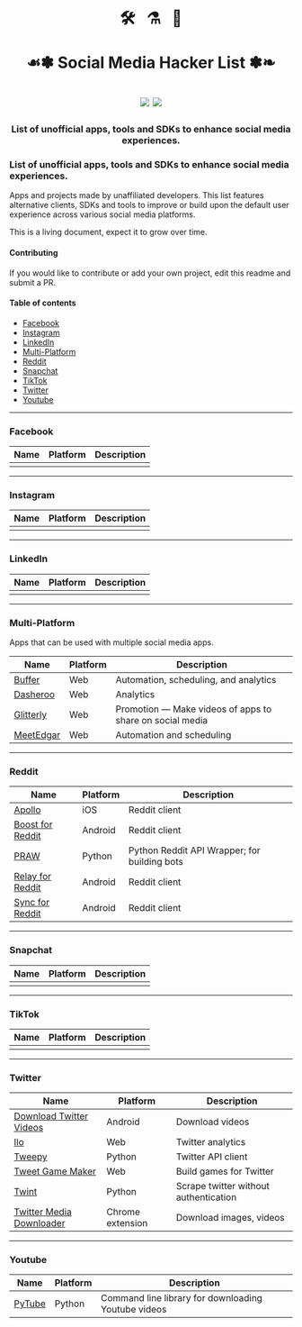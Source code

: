<h1 align="center">
  🛠️ &nbsp; ⚗️ &nbsp; 🎉  
  <br/><br/>☙✽ Social Media Hacker List ✽❧ 
  <br/><br/>
  <img src='https://img.shields.io/github/last-commit/mobilefirstllc/better-social-media'/>
  <img src='https://img.shields.io/github/contributors-anon/mobilefirstllc/better-social-media'/>
</h1>

<h3 align="center">List of unofficial apps, tools and SDKs to enhance social media experiences.</h3>


###  List of unofficial apps, tools and SDKs to enhance social media experiences. 

Apps and projects made by unaffiliated developers. This list features alternative clients, SDKs and tools to improve or build upon the default user experience across various social media platforms. 

This is a living document, expect it to grow over time. 

#### Contributing

If you would like to contribute or add your own project, edit this readme and submit a PR.

#### Table of contents

- [Facebook](#facebook) 
- [Instagram](#instagram) 
- [LinkedIn](#linkedin) 
- [Multi-Platform](#multi-platform)
- [Reddit](#reddit) 
- [Snapchat](#snapchat)  
- [TikTok](#tiktok) 
- [Twitter](#twitter) 
- [Youtube](#youtube)

---

### Facebook

| Name | Platform | Description |
| --- | --- | --- |
||||

* * *

### Instagram

| Name | Platform | Description |
| --- | --- | --- |
||||

* * *

### LinkedIn

| Name | Platform | Description |
| --- | --- | --- |
||||

* * *

### Multi-Platform

Apps that can be used with multiple social media apps.

| Name | Platform | Description |
| --- | --- | --- |
| [Buffer](https://buffer.com/) | Web | Automation, scheduling, and analytics |
| [Dasheroo](https://dasheroo.com) | Web | Analytics |
| [Glitterly](https://www.glitterly.app/) | Web | Promotion ― Make videos of apps to share on social media |
| [MeetEdgar](https://meetedgar.com/) | Web | Automation and scheduling |

* * *

### Reddit

| Name | Platform | Description |
| --- | --- | --- |
| [Apollo](https://apolloapp.io/) | iOS | Reddit client |
| [Boost for Reddit](https://play.google.com/store/apps/details?id=com.rubenmayayo.reddit) | Android | Reddit client |
| [PRAW](https://github.com/tweepy/tweepy) | Python | Python Reddit API Wrapper; for building bots |
| [Relay for Reddit](https://play.google.com/store/apps/details?id=free.reddit.news) | Android | Reddit client |
| [Sync for Reddit](https://play.google.com/store/apps/details?id=com.laurencedawson.reddit_sync) | Android | Reddit client |

* * *

### Snapchat

| Name | Platform | Description |
| --- | --- | --- |
||||

* * *

### TikTok

| Name | Platform | Description |
| --- | --- | --- |
||||

* * *

### Twitter

| Name | Platform | Description |
| --- | --- | --- |
| [Download Twitter Videos](https://play.google.com/store/apps/details?id=tweeter.gif.twittervideodownloader) | Android | Download videos |
| [Ilo](http://ilo.so/) | Web | Twitter analytics |
| [Tweepy](https://github.com/tweepy/tweepy) | Python | Twitter API client |
| [Tweet Game Maker](https://tweetgamemaker.mobilefirst.me/) | Web | Build games for Twitter |
| [Twint](https://github.com/twintproject/twint) | Python | Scrape twitter without authentication | 
| [Twitter Media Downloader](https://chrome.google.com/webstore/detail/cblpjenafgeohmnjknfhpdbdljfkndig) | Chrome extension | Download images, videos |

* * *

### Youtube

| Name | Platform | Description |
| --- | --- | --- |
| [PyTube](https://github.com/nficano/pytube) | Python | Command line library for downloading Youtube videos |

